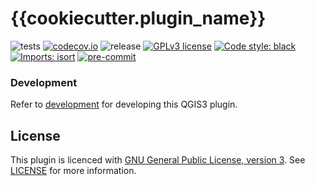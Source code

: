 # {{cookiecutter.plugin_name}}
![tests](https://github.com/{{cookiecutter.github_organization}}/{{cookiecutter.project_directory}}/workflows/Tests/badge.svg)
[![codecov.io](https://codecov.io/github/{{cookiecutter.github_organization}}/{{cookiecutter.project_directory}}/coverage.svg?branch=master)](https://codecov.io/github/{{cookiecutter.github_organization}}/{{cookiecutter.project_directory}}?branch=master)
![release](https://github.com/{{cookiecutter.github_organization}}/{{cookiecutter.project_directory}}/workflows/Release/badge.svg)
[![GPLv3 license](https://img.shields.io/badge/License-GPLv3-blue.svg)](http://perso.crans.org/besson/LICENSE.html)
[![Code style: black](https://img.shields.io/badge/code%20style-black-000000.svg)](https://github.com/psf/black)
[![Imports: isort](https://img.shields.io/badge/%20imports-isort-%231674b1?style=flat&labelColor=ef8336)](https://pycqa.github.io/isort/)
[![pre-commit](https://img.shields.io/badge/pre--commit-enabled-brightgreen?logo=pre-commit&logoColor=white)](https://github.com/pre-commit/pre-commit)

### Development

Refer to [development](docs/development.md) for developing this QGIS3 plugin.

## License
This plugin is licenced with
[GNU General Public License, version 3](https://www.gnu.org/licenses/gpl-3.0.html).
See [LICENSE](LICENSE) for more information.
